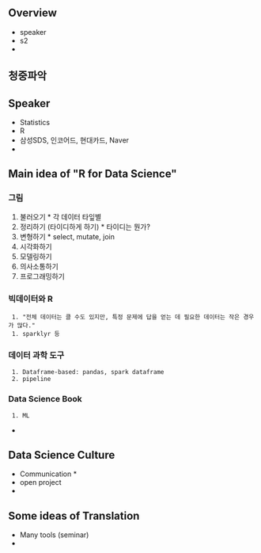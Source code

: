 ## Overview
  * speaker
  * s2
  * 

## 청중파악

## Speaker
  * Statistics
  * R
  * 삼성SDS, 인코어드, 현대카드, Naver
  * 

## Main idea of "R for Data Science"
  ### 그림
  1. 불러오기
    * 각 데이터 타잎별
  1. 정리하기 (타이디하게 하기)
    * 타이디는 뭔가?
  1. 변형하기
    * select, mutate, join
  1. 시각화하기
  1. 모델링하기
  1. 의사소통하기
  1. 프로그래밍하기
  
  
  ### 빅데이터와 R
     1. "전체 데이터는 클 수도 있지만, 특정 문제에 답을 얻는 데 필요한 데이터는 작은 경우가 많다."
     1. sparklyr 등

  ### 데이터 과학 도구
     1. Dataframe-based: pandas, spark dataframe
     2. pipeline

  ### Data Science Book
     1. ML
     
  * 
     
## Data Science Culture
  * Communication
    * 
  * open project
  * 

## Some ideas of Translation
  * Many tools (seminar)
  * 
  
## 

